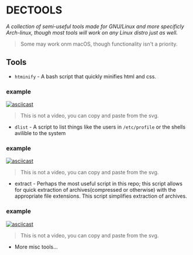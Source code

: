
DECTOOLS
==========

*A collection of semi-useful tools made for GNU/Linux and more specificly Arch-linux, though most tools will work on any Linux distro just as well.*

> Some may work onm macOS, though functionality isn't a priority.

## Tools

- `htminify` - A bash script that quickly minifies html and css.

### example

[![asciicast](https://asciinema.org/a/UrK0zTDwZeVA0qfpDdijE8a1A.svg)](https://asciinema.org/a/UrK0zTDwZeVA0qfpDdijE8a1A)
> This is not a video, you can copy and paste from the svg.

- `dlist` - A script to list things like the users in `/etc/profile` or the shells avilible to the system  

### example

[![asciicast](https://asciinema.org/a/BrQnlA1bTXzhLk6VhAHWrZGEA.svg)](https://asciinema.org/a/BrQnlA1bTXzhLk6VhAHWrZGEA)
> This is not a video, you can copy and paste from the svg.

- extract - Perhaps the most useful script in this repo; this script allows for quick extraction of archives(compressed or otherwise) with the appropriate file extensions. This script simplifies extraction of archives.

### example

[![asciicast](https://asciinema.org/a/dL4Nlw3IoVAOtAms38o5uezMR.svg)](https://asciinema.org/a/dL4Nlw3IoVAOtAms38o5uezMR)
> This is not a video, you can copy and paste from the svg.

- More misc tools...
